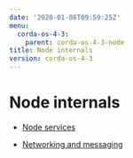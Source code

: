 ```yaml
---
date: '2020-01-08T09:59:25Z'
menu:
  corda-os-4-3:
    parent: corda-os-4-3-node
title: Node internals
version: corda-os-4-3
---
```



# Node internals


* [Node services](node-services.md)

* [Networking and messaging](messaging.md)



